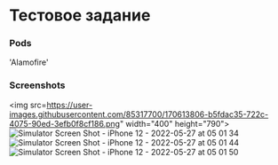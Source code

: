 # Тестовое задание

### Pods
'Alamofire'

### Screenshots
<img src=https://user-images.githubusercontent.com/85317700/170613806-b5fdac35-722c-4075-90ed-3efb0f8cf186.png" width="400" height="790">
![Simulator Screen Shot - iPhone 12 - 2022-05-27 at 05 01 34](https://user-images.githubusercontent.com/85317700/170613815-56150ef7-7f04-42ff-a01d-19c00d090f57.png)
![Simulator Screen Shot - iPhone 12 - 2022-05-27 at 05 01 44](https://user-images.githubusercontent.com/85317700/170613826-c9e2d890-1719-47c7-bcfb-3aaff537605c.png)
![Simulator Screen Shot - iPhone 12 - 2022-05-27 at 05 01 50](https://user-images.githubusercontent.com/85317700/170613830-faf6d01b-f4c3-4452-b4af-7fd334896511.png)
